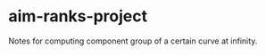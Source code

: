 aim-ranks-project
=================

Notes for computing component group of a certain curve at infinity.
